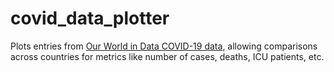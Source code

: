 # covid_data_plotter

Plots entries from [Our World in Data COVID-19 data](https://github.com/owid/covid-19-data/tree/master/public/data), allowing comparisons across countries for metrics like number of cases, deaths, ICU patients, etc.
